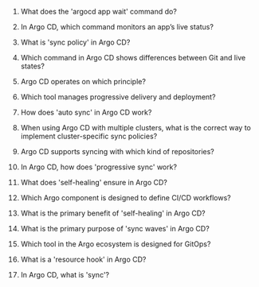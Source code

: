 1. What does the 'argocd app wait' command do?

2. In Argo CD, which command monitors an app’s live status?

3. What is 'sync policy' in Argo CD?

4. Which command in Argo CD shows differences between Git and live states?

5. Argo CD operates on which principle?

6. Which tool manages progressive delivery and deployment?

7. How does 'auto sync' in Argo CD work?

8. When using Argo CD with multiple clusters, what is the correct way to implement cluster-specific sync policies?

9. Argo CD supports syncing with which kind of repositories?

10. In Argo CD, how does 'progressive sync' work?

11. What does 'self-healing' ensure in Argo CD?

12. Which Argo component is designed to define CI/CD workflows?

13. What is the primary benefit of 'self-healing' in Argo CD?

14. What is the primary purpose of 'sync waves' in Argo CD?

15. Which tool in the Argo ecosystem is designed for GitOps?

16. What is a 'resource hook' in Argo CD?

17. In Argo CD, what is 'sync'?

